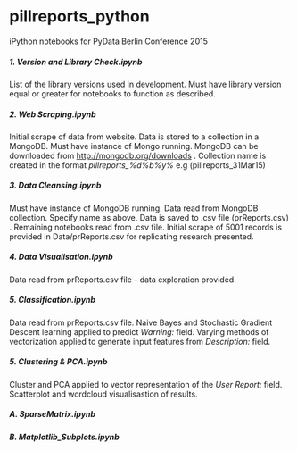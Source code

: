 # pillreports_python
iPython notebooks for PyData Berlin Conference 2015
 
 
##### 1. Version and Library Check.ipynb
List of the library versions used in development. Must have library version equal or greater for notebooks to function as described.

##### 2. Web Scraping.ipynb
Initial scrape of data from website. Data is stored to a collection in a MongoDB. Must have instance of Mongo running. MongoDB can be downloaded from http://mongodb.org/downloads . Collection name is created in the format *pillreports_%d%b%y%* e.g (pillreports_31Mar15) 

##### 3. Data Cleansing.ipynb
Must have instance of MongoDB running. Data read from MongoDB collection. Specify name as above. Data is saved to .csv file (prReports.csv) . Remaining notebooks read from .csv file. Initial scrape of 5001 records is provided in Data/prReports.csv for replicating research presented.

##### 4. Data Visualisation.ipynb
Data read from prReports.csv file - data exploration provided.

##### 5. Classification.ipynb
Data read from prReports.csv file. Naive Bayes and Stochastic Gradient Descent learning applied to predict *Warning:* field. Varying methods of vectorization applied to generate input features from *Description:* field. 

##### 5. Clustering & PCA.ipynb
Cluster and PCA applied to vector representation of the *User Report:* field. Scatterplot and wordcloud visualisastion of results.

##### A. SparseMatrix.ipynb

##### B. Matplotlib_Subplots.ipynb

